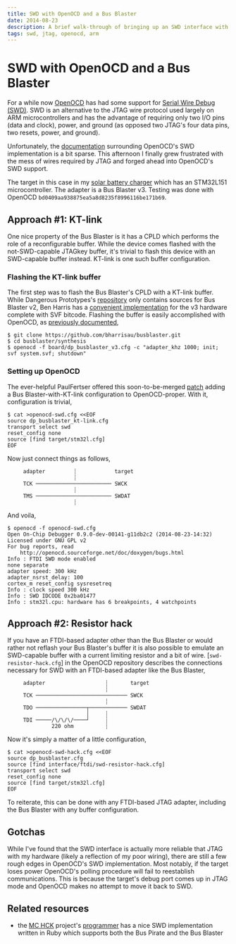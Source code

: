 ```yaml
---
title: SWD with OpenOCD and a Bus Blaster
date: 2014-08-23
description: A brief walk-through of bringing up an SWD interface with OpenOCD and a Bus Blaster JTAG adapter
tags: swd, jtag, openocd, arm
---
```


# SWD with OpenOCD and a Bus Blaster

For a while now [OpenOCD][] has had some support for
[Serial Wire Debug (SWD)][SWD].  SWD is an alternative to the JTAG
wire protocol used largely on ARM microcontrollers and has the
advantage of requiring only two I/O pins (data and clock), power, and
ground (as opposed two JTAG's four data pins, two resets, power, and
ground).

Unfortunately, the [documentation][] surrounding OpenOCD's SWD
implementation is a bit sparse. This afternoon I finally grew
frustrated with the mess of wires required by JTAG and forged ahead
into OpenOCD's SWD support.

The target in this case in my [solar battery charger][charger] which
has an STM32L151 microcontroller. The adapter is a Bus Blaster
v3. Testing was done with OpenOCD
`bd0409aa938875ea5a8d8235f8996116be171b69`.

[OpenOCD]: http://openocd.sourceforge.net/ 
[SWD]: http://en.wikipedia.org/wiki/Joint_Test_Action_Group#Serial_Wire_Debug
[documentation]: http://openocd.sourceforge.net/doc/html/Debug-Adapter-Configuration.html#Debug-Adapter-Configuration
[charger]: https://github.com/bgamari/solar-charger-v2


## Approach #1: KT-link

One nice property of the Bus Blaster is it has a CPLD which performs
the role of a reconfigurable buffer. While the device comes flashed
with the not-SWD-capable JTAGkey buffer, it's trivial to flash this
device with an SWD-capable buffer instead. KT-link is one such buffer
configuration.

### Flashing the KT-link buffer

The first step was to flash the Bus Blaster's CPLD with a KT-link
buffer. While Dangerous Prototypes's [repository][] only contains
sources for Bus Blaster v2, Ben Harris has a
[convenient implementation][ktlink] for the v3 hardware complete with
SVF bitcode. Flashing the buffer is easily accomplished with OpenOCD,
as [previously documented][flashing cpld],

    $ git clone https://github.com/bharrisau/busblaster.git
    $ cd busblaster/synthesis
    $ openocd -f board/dp_busblaster_v3.cfg -c "adapter_khz 1000; init; svf system.svf; shutdown"

### Setting up OpenOCD

The ever-helpful PaulFertser offered this soon-to-be-merged [patch][]
adding a Bus Blaster-with-KT-link configuration to
OpenOCD-proper. With it, configuration is trivial,

    $ cat >openocd-swd.cfg <<EOF
    source dp_busblaster_kt-link.cfg
    transport select swd
    reset_config none
    source [find target/stm32l.cfg]
    EOF

Now just connect things as follows,

         adapter         ┊            target
                         ┊
         TCK ──────────────────────── SWCK
                         ┊
         TMS ──────────────────────── SWDAT
                         ┊

And voila,

    $ openocd -f openocd-swd.cfg 
    Open On-Chip Debugger 0.9.0-dev-00141-g11db2c2 (2014-08-23-14:32)
    Licensed under GNU GPL v2
    For bug reports, read
    	http://openocd.sourceforge.net/doc/doxygen/bugs.html
    Info : FTDI SWD mode enabled
    none separate
    adapter speed: 300 kHz
    adapter_nsrst_delay: 100
    cortex_m reset_config sysresetreq
    Info : clock speed 300 kHz
    Info : SWD IDCODE 0x2ba01477
    Info : stm32l.cpu: hardware has 6 breakpoints, 4 watchpoints

## Approach #2: Resistor hack

If you have an FTDI-based adapter other than the Bus Blaster or would
rather not reflash your Bus Blaster's buffer it is also possible to
emulate an SWD-capable buffer with a current limiting resistor and a
bit of wire. [`swd-resistor-hack.cfg`] in the OpenOCD repository
describes the connections necessary for SWD with an FTDI-based adapter
like the Bus Blaster,

         adapter                   ┊       target
                                   ┊
         TCK ───────────────────────────── SWCK
                                   ┊
         TDO ────────────────┬──────────── SWDAT
                             │     ┊
         TDI ─────/\/\/\/────┘     ┊
                  220 ohm          ┊

Now it's simply a matter of a little configuration,

    $ cat >openocd-swd-hack.cfg <<EOF
    source dp_busblaster.cfg
    source [find interface/ftdi/swd-resistor-hack.cfg]
    transport select swd
    reset_config none
    source [find target/stm32l.cfg]
    EOF

To reiterate, this can be done with any FTDI-based JTAG adapter,
including the Bus Blaster with any buffer configuration.

[patch]: http://openocd.zylin.com/#/c/2269/
[repository]: https://code.google.com/p/dangerous-prototypes-open-hardware/source/browse/#svn%2Ftrunk%2FBus_Blaster%2Fbuffer_logic
[flashing cpld]: http://bgamari.github.io/posts/2013-07-24-flashing-busblaster-cpld-with-openocd.html
[SWD resistor hack]: https://github.com/ntfreak/openocd/blob/master/tcl/interface/ftdi/swd-resistor-hack.cfg
[ktlink]: https://github.com/bharrisau/busblaster

## Gotchas

While I've found that the SWD interface is actually more reliable that
JTAG with my hardware (likely a reflection of my poor wiring), there
are still a few rough edges in OpenOCD's SWD implementation. Most
notably, if the target loses power OpenOCD's polling procedure will
fail to reestablish communications. This is because the target's debug
port comes up in JTAG mode and OpenOCD makes no attempt to move it
back to SWD.

## Related resources

 * the [MC HCK][] project's [programmer][] has a nice SWD implementation
   written in Ruby which supports both the Bus Pirate and the Bus
   Blaster

[MC HCK]: http://www.mchck.org/
[programmer]: https://github.com/mchck/programmer
